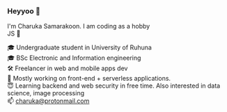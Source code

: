 ### Heyyoo 👋

I'm Charuka Samarakoon. I am coding as a hobby  
JS 💛
  
🎓 Undergraduate student in University of Ruhuna  
🎓 BSc Electronic and Information engineering  
🛠 Freelancer in web and mobile apps dev  
🌱 Mostly working on front-end + serverless applications.  
😇 Learning backend and web security in free time. Also interested in data science, image processing  
📫 charuka@protonmail.com   
